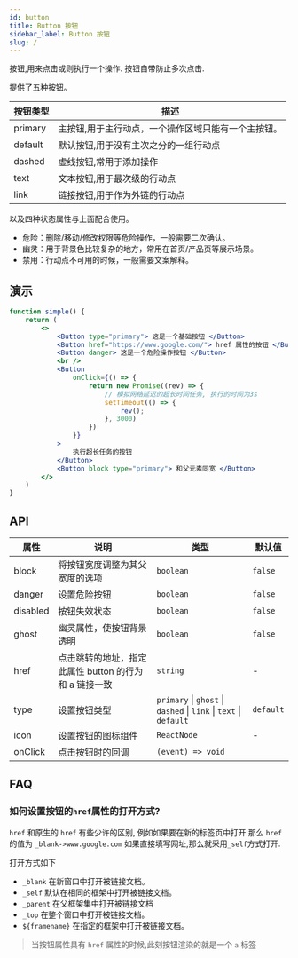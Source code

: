 ```yaml
---
id: button
title: Button 按钮
sidebar_label: Button 按钮
slug: /
---
```


按钮,用来点击或则执行一个操作. 按钮自带防止多次点击.

提供了五种按钮。

| 按钮类型 | 描述
|----     |---------
|primary  | 主按钮,用于主行动点，一个操作区域只能有一个主按钮。
|default  | 默认按钮,用于没有主次之分的一组行动点
|dashed   | 虚线按钮,常用于添加操作
|text     | 文本按钮,用于最次级的行动点
|link     | 链接按钮,用于作为外链的行动点


以及四种状态属性与上面配合使用。

- 危险：删除/移动/修改权限等危险操作，一般需要二次确认。
- 幽灵：用于背景色比较复杂的地方，常用在首页/产品页等展示场景。
- 禁用：行动点不可用的时候，一般需要文案解释。

## 演示

```jsx live
function simple() {
    return (
        <>
            <Button type="primary"> 这是一个基础按钮 </Button>
            <Button href="https://www.google.com/"> href 属性的按钮 </Button>
            <Button danger> 这是一个危险操作按钮 </Button>
            <br />
            <Button
                onClick={() => {
                    return new Promise((rev) => {
                        // 模拟网络延迟的超长时间任务, 执行的时间为3s
                        setTimeout(() => {
                            rev();
                        }, 3000)
                    })
                }}
            >
                执行超长任务的按钮
            </Button>
            <Button block type="primary"> 和父元素同宽 </Button>
        </>
    )
}
```


## API

|属性               |说明                |类型                                                                  |默认值
|-------            |------             |------                                                               |------------
|block              |将按钮宽度调整为其父宽度的选项 |`boolean`                                                     | `false`
|danger             |设置危险按钮         |`boolean`                                                            | `false`
|disabled	          |按钮失效状态         |`boolean`                                                            | `false`
|ghost              |幽灵属性，使按钮背景透明|`boolean`                                                           | `false`
|href               |点击跳转的地址，指定此属性 button 的行为和 a 链接一致| `string`                                 | -
|type               |设置按钮类型         |`primary` \| `ghost` \| `dashed` \| `link` \| `text` \| `default`    | `default` 
|icon               |设置按钮的图标组件    |`ReactNode`                                                          | -
|onClick            |点击按钮时的回调      |`(event) => void`                                                    |


## FAQ 

### 如何设置按钮的`href`属性的打开方式?


`href` 和原生的 `href` 有些少许的区别, 例如如果要在新的标签页中打开
那么 `href` 的值为 `_blank->www.google.com` 如果直接填写网址,那么就采用`_self`方式打开.


打开方式如下

- `_blank` 在新窗口中打开被链接文档。
- `_self` 默认在相同的框架中打开被链接文档。
- `_parent` 在父框架集中打开被链接文档
- `_top` 在整个窗口中打开被链接文档。
- `${framename}` 在指定的框架中打开被链接文档。

> 当按钮属性具有 `href` 属性的时候,此刻按钮渲染的就是一个 `a` 标签